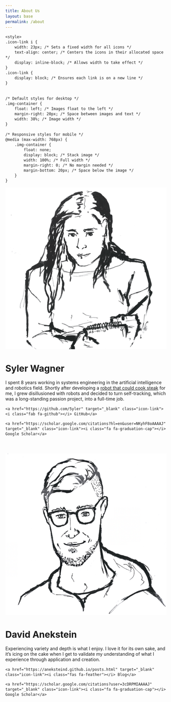 ```yaml
---
title: About Us
layout: base
permalink: /about
---
```


<head>
<!-- Font Awesome for icons -->
    <link rel="stylesheet" href="https://cdnjs.cloudflare.com/ajax/libs/font-awesome/6.0.0-beta3/css/all.min.css">

<!-- Icon Stylesheet -->
    <style>
    .icon-link i {
        width: 23px; /* Sets a fixed width for all icons */
        text-align: center; /* Centers the icons in their allocated space */
        display: inline-block; /* Allows width to take effect */
    }
    .icon-link {
        display: block; /* Ensures each link is on a new line */
    }


    /* Default styles for desktop */
    .img-container {
        float: left; /* Images float to the left */
        margin-right: 20px; /* Space between images and text */
        width: 38%; /* Image width */
    }

    /* Responsive styles for mobile */
    @media (max-width: 768px) {
        .img-container {
            float: none;
            display: block; /* Stack image */
            width: 100%; /* Full width */
            margin-right: 0; /* No margin needed */
            margin-bottom: 20px; /* Space below the image */
        }
    }
</style>

</head>

<div style="overflow: hidden; margin-bottom: 40px;">
    <img src="/assets/syler.png" alt="Syler" class="img-container">
    <h1>Syler Wagner</h1>
    <p>I spent 8 years working in systems engineering in the artificial intelligence and robotics field. Shortly after developing a <a href="https://www.dexai.com/media?wchannelid=jnfauunvc0&wmediaid=19do0jl3ul" target="_blank">robot that could cook steak</a> for me, I grew disillusioned with robots and decided to turn self-tracking, which was a long-standing passion project, into a full-time job.</p>

<!-- GitHub -->
    <a href="https://github.com/5yler" target="_blank" class="icon-link"><i class="fab fa-github"></i> GitHub</a>


<!-- Google Scholar -->
    <a href="https://scholar.google.com/citations?hl=en&user=NKyhF8oAAAAJ" target="_blank" class="icon-link"><i class="fa fa-graduation-cap"></i> Google Scholar</a>

</div>


<div style="overflow: hidden; margin-bottom: 40px;">
    <img src="/assets/david.png" alt="David" class="img-container">
    <h1>David Anekstein</h1>
    <p>Experiencing variety and depth is what I enjoy. I love it for its own sake, and it’s icing on the cake when I get to validate my understanding of what I experience through application and creation.</p>

<!-- Website -->
    <a href="https://aneksteind.github.io/posts.html" target="_blank" class="icon-link"><i class="fas fa-feather"></i> Blog</a>

<!-- Google Scholar -->
    <a href="https://scholar.google.com/citations?user=3cDRPMIAAAAJ" target="_blank" class="icon-link"><i class="fa fa-graduation-cap"></i> Google Scholar</a>

</div>